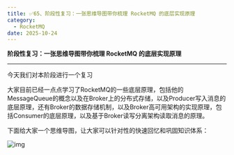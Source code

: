 ```yaml
---
title: ✅65、阶段性复习：一张思维导图带你梳理 RocketMQ 的底层实现原理
category:
  - RocketMQ
date: 2025-10-24
---
```



**阶段性复习：一张思维导图带你梳理 RocketMQ 的底层实现原理**

---

今天我们对本阶段进行一个复习

大家目前已经一点点学习了RocketMQ的一些底层原理，包括他的MessageQueue的概念以及在Broker上的分布式存储，以及Producer写入消息的底层原理，还有Broker的数据存储机制，以及Broker高可用架构的实现原理，包括Consumer的底层原理，以及基于Broker读写分离架构读取消息的原理。

下面给大家一个思维导图，让大家可以针对性的快速回忆和巩固知识体系：

![img](https://studyimages.oss-cn-beijing.aliyuncs.com/img/RocketMQ/202309/202309122055849.png)